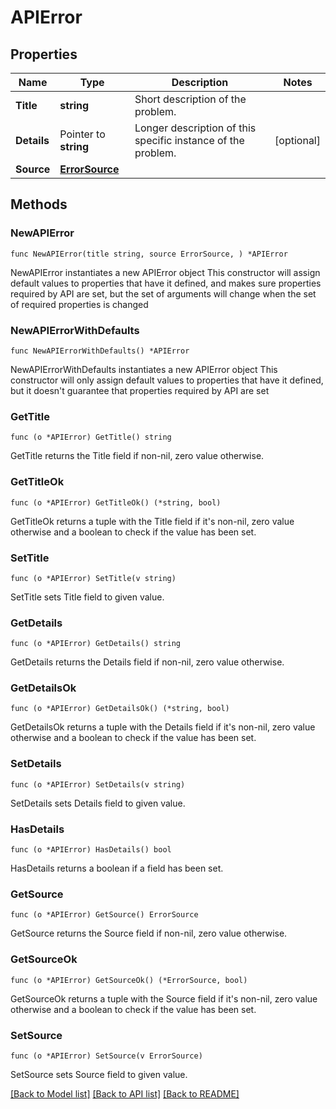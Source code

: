 # APIError

## Properties

Name | Type | Description | Notes
------------ | ------------- | ------------- | -------------
**Title** | **string** | Short description of the problem. | 
**Details** | Pointer to **string** | Longer description of this specific instance of the problem. | [optional] 
**Source** | [**ErrorSource**](ErrorSource.md) |  | 

## Methods

### NewAPIError

`func NewAPIError(title string, source ErrorSource, ) *APIError`

NewAPIError instantiates a new APIError object
This constructor will assign default values to properties that have it defined,
and makes sure properties required by API are set, but the set of arguments
will change when the set of required properties is changed

### NewAPIErrorWithDefaults

`func NewAPIErrorWithDefaults() *APIError`

NewAPIErrorWithDefaults instantiates a new APIError object
This constructor will only assign default values to properties that have it defined,
but it doesn't guarantee that properties required by API are set

### GetTitle

`func (o *APIError) GetTitle() string`

GetTitle returns the Title field if non-nil, zero value otherwise.

### GetTitleOk

`func (o *APIError) GetTitleOk() (*string, bool)`

GetTitleOk returns a tuple with the Title field if it's non-nil, zero value otherwise
and a boolean to check if the value has been set.

### SetTitle

`func (o *APIError) SetTitle(v string)`

SetTitle sets Title field to given value.


### GetDetails

`func (o *APIError) GetDetails() string`

GetDetails returns the Details field if non-nil, zero value otherwise.

### GetDetailsOk

`func (o *APIError) GetDetailsOk() (*string, bool)`

GetDetailsOk returns a tuple with the Details field if it's non-nil, zero value otherwise
and a boolean to check if the value has been set.

### SetDetails

`func (o *APIError) SetDetails(v string)`

SetDetails sets Details field to given value.

### HasDetails

`func (o *APIError) HasDetails() bool`

HasDetails returns a boolean if a field has been set.

### GetSource

`func (o *APIError) GetSource() ErrorSource`

GetSource returns the Source field if non-nil, zero value otherwise.

### GetSourceOk

`func (o *APIError) GetSourceOk() (*ErrorSource, bool)`

GetSourceOk returns a tuple with the Source field if it's non-nil, zero value otherwise
and a boolean to check if the value has been set.

### SetSource

`func (o *APIError) SetSource(v ErrorSource)`

SetSource sets Source field to given value.



[[Back to Model list]](../README.md#documentation-for-models) [[Back to API list]](../README.md#documentation-for-api-endpoints) [[Back to README]](../README.md)


